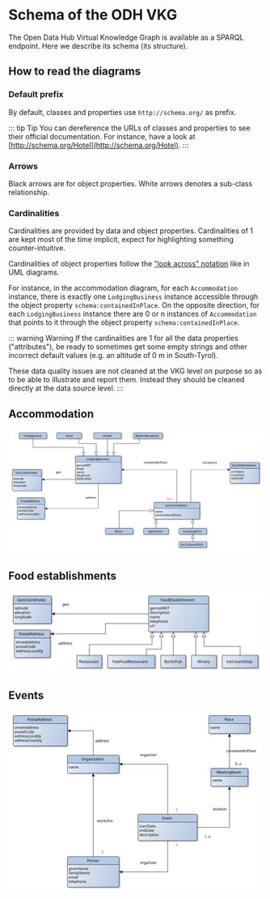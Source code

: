 # Schema of the ODH VKG

The Open Data Hub Virtual Knowledge Graph is available as a SPARQL endpoint.
Here we describe its schema (its structure).

## How to read the diagrams

### Default prefix
By default, classes and properties use `http://schema.org/` as prefix.

::: tip Tip
You can dereference the URLs of classes and properties to see their official documentation. For instance, have a look at [http://schema.org/Hotel](http://schema.org/Hotel).
:::

### Arrows

Black arrows are for object properties. White arrows denotes a sub-class relationship.


### Cardinalities
Cardinalities are provided by data and object properties. Cardinalities of 1 are kept most of the time implicit, expect for highlighting something counter-intuitive.

Cardinalities of object properties follow the ["look across" notation](https://www.quora.com/How-do-we-read-cardinality-in-a-UML-diagram-or-in-E-A-diagram) like in UML diagrams. 

For instance, in the accommodation diagram, for each `Accommodation` instance, there is exactly one `LodgingBusiness` instance accessible through the object property `schema:containedInPlace`. On the opposite direction, for each `LodgingBusiness` instance there are 0 or n instances of `Accommodation` that points to it through the object property `schema:containedInPlace`.

::: warning Warning
If the cardinalities are 1 for all the data properties ("attributes"), be ready to sometimes get some empty strings and other incorrect default values (e.g. an altitude of 0 m in South-Tyrol). 

These data quality issues are not cleaned at the VKG level on purpose so as to be able to illustrate and report them. Instead they should be cleaned directly at the data source level.
:::


## Accommodation

![Accommodation diagram](../diagrams/odh-lodging-business.svg)

## Food establishments

![Food establishment diagram](../diagrams/odh-food-establishment.svg)


## Events
![Event diagram](../diagrams/odh-event.svg)